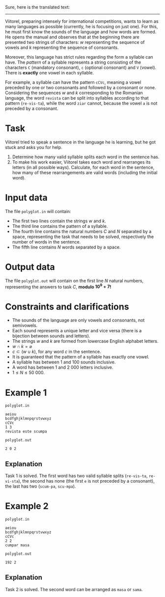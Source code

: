 Sure, here is the translated text:

---

Viitorel, preparing intensely for international competitions, wants to learn as many languages as possible (currently, he is focusing on just one). For this, he must first know the sounds of the language and how words are formed. He opens the manual and observes that at the beginning there are presented two strings of characters: $w$ representing the sequence of vowels and $k$ representing the sequence of consonants.

Moreover, this language has strict rules regarding the form a syllable can have. The *pattern* of a syllable represents a string consisting of the characters `C` (mandatory consonant), `c` (optional consonant) and `V` (vowel). There is **exactly** one vowel in each syllable.

For example, a syllable can have the pattern `cCVc`, meaning a vowel preceded by one or two consonants and followed by a consonant or none. Considering the sequences $w$ and $k$ corresponding to the Romanian language, the word `revista` can be split into syllables according to that pattern (`re-vis-ta`), while the word `ziar` cannot, because the vowel `a` is not preceded by a consonant.

# Task

Viitorel tried to speak a sentence in the language he is learning, but he got stuck and asks you for help.

1. Determine how many valid syllable splits each word in the sentence has.
2. To make his work easier, Viitorel takes each word and rearranges its letters (in all possible ways). Calculate, for each word in the sentence, how many of these rearrangements are valid words (including the initial word).

# Input data

The file `polyglot.in` will contain:
* The first two lines contain the strings $w$ and $k$.
* The third line contains the pattern of a syllable.
* The fourth line contains the natural numbers $C$ and $N$ separated by a space, representing the task that needs to be solved, respectively the number of words in the sentence.
* The fifth line contains $N$ words separated by a space.

# Output data

The file `polyglot.out` will contain on the first line $N$ natural numbers, representing the answers to task $C$, **modulo $10^9 + 7$!**

# Constraints and clarifications

* The sounds of the language are only vowels and consonants, not semivowels.
* Each sound represents a unique letter and vice versa (there is a bijection between sounds and letters).
* The strings $w$ and $k$ are formed from lowercase English alphabet letters.
* $w \cap k = \varnothing$
* $c \subset (w \cup k)$, for any word $c$ in the sentence.
* It is guaranteed that the pattern of a syllable has exactly one vowel.
* A syllable has between $1$ and $100$ sounds inclusive.
* A word has between $1$ and $2\ 000$ letters inclusive.
* $1 \leq N \leq 50\ 000$.

# Example 1

`polyglot.in`
```
aeiou
bcdfghjklmnpqrstvwxyz
cCVc
1 3
revista este scumpa
```

`polyglot.out`
```
2 0 2
```

## Explanation

Task 1 is solved. The first word has two valid syllable splits (`re-vis-ta`, `re-vi-sta`), the second has none (the first `e` is not preceded by a consonant), the last has two (`scum-pa`, `scu-mpa`).

# Example 2

`polyglot.in`
```
aeiou
bcdfghjklmnpqrstvwxyz
cCVc
2 2
cumpar masa
```

`polyglot.out`
```
192 2
```

## Explanation

Task 2 is solved. The second word can be arranged as `masa` or `sama`.